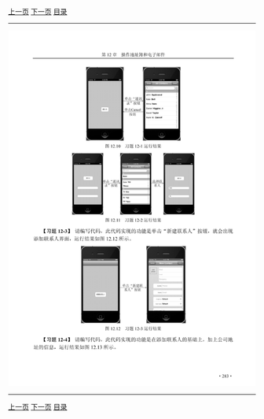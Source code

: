 [上一页](294.md) [下一页](296.md) [目录](../README.md)

***

![295](../images/295.png)

***

[上一页](294.md) [下一页](296.md) [目录](../README.md)